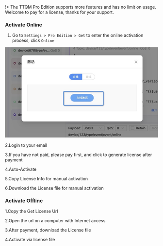 !> The TTQM Pro Edition supports more features and has no limit on usage. Welcome to pay for a license, thanks for your support.

### Activate Online

1. Go to `Settings > Pro Edition > Get` to enter the online activation process, click `Online`

![1](_media/activate/1.jpg ':size=600')

2.Login to your email

3.If you have not paid, please pay first, and click to generate license after payment

4.Auto-Activate

5.Copy License Info for manual activation

6.Download the License file for manual activation

### Activate Offline

1.Copy the Get License Url

2.Open the url on a computer with Internet access

3.After payment, download the License file

4.Activate via license file
